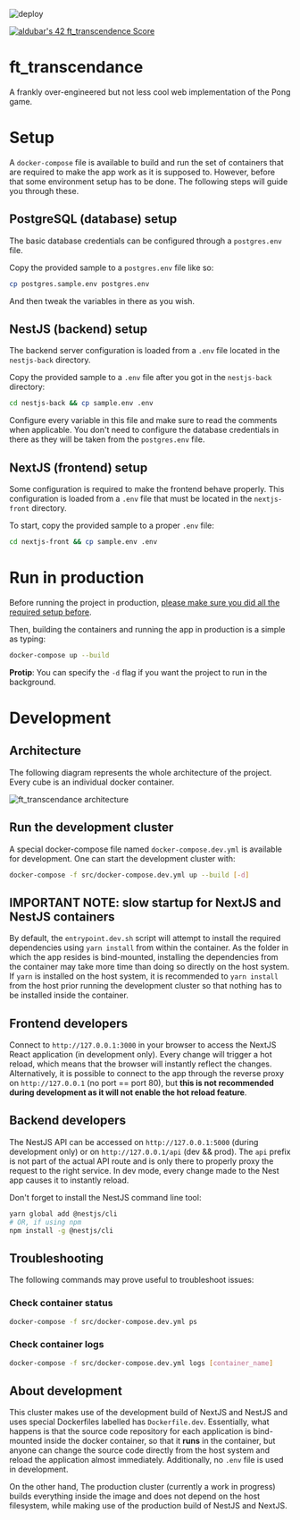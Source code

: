 ![deploy](https://github.com/busshi/ft_transcendance/actions/workflows/deploy.yml/badge.svg)

[![aldubar's 42 ft_transcendence Score](https://badge42.vercel.app/api/v2/cl1p4dvqu002109k1x3fvx39n/project/2452960)](https://github.com/JaeSeoKim/badge42)


# ft_transcendance

A frankly over-engineered but not less cool web implementation of the Pong game.

# Setup

A `docker-compose` file is available to build and run the set of containers that are required to make the app work as it is supposed to.
However, before that some environment setup has to be done. The following steps will guide you through these.

## PostgreSQL (database) setup

The basic database credentials can be configured through a `postgres.env` file.

Copy the provided sample to a `postgres.env` file like so:

```sh
cp postgres.sample.env postgres.env
```

And then tweak the variables in there as you wish.

## NestJS (backend) setup

The backend server configuration is loaded from a `.env` file located in the `nestjs-back` directory.

Copy the provided sample to a `.env` file after you got in the `nestjs-back` directory:

```sh
cd nestjs-back && cp sample.env .env
```

Configure every variable in this file and make sure to read the comments when applicable. You don't need to configure the database
credentials in there as they will be taken from the `postgres.env` file.

## NextJS (frontend) setup

Some configuration is required to make the frontend behave properly.
This configuration is loaded from a `.env` file that must be located in the `nextjs-front` directory.

To start, copy the provided sample to a proper `.env` file:

```sh
cd nextjs-front && cp sample.env .env
```

# Run in production

Before running the project in production, [please make sure you did all the required setup before](#setup).

Then, building the containers and running the app in production is a simple as typing:

```sh
docker-compose up --build
```

**Protip**: You can specify the `-d` flag if you want the project to run in the background.



# Development

## Architecture

The following diagram represents the whole architecture of the project. Every cube is an individual docker container.

![ft_transcendance architecture](https://i.imgur.com/KQsKRAp.png)


## Run the development cluster

A special docker-compose file named `docker-compose.dev.yml` is available for development.
One can start the development cluster with:

```sh
docker-compose -f src/docker-compose.dev.yml up --build [-d]
```

## IMPORTANT NOTE: slow startup for NextJS and NestJS containers

By default, the `entrypoint.dev.sh` script will attempt to install the required dependencies using `yarn install` from within the container.
As the folder in which the app resides is bind-mounted, installing the dependencies from the container may take more time than doing so directly on the
host system. If `yarn` is installed on the host system, it is recommended to `yarn install` from the host prior running the development cluster so that nothing
has to be installed inside the container.

## Frontend developers

Connect to `http://127.0.0.1:3000` in your browser to access the NextJS React application (in development only). Every change will trigger a hot reload, which means that the browser will instantly reflect the changes.
Alternatively, it is possible to connect to the app through the reverse proxy on `http://127.0.0.1` (no port == port 80), but **this is not recommended during development as it will not enable the hot reload feature**.

## Backend developers

The NestJS API can be accessed on `http://127.0.0.1:5000` (during development only) or on `http://127.0.0.1/api` (dev && prod). The `api` prefix is not part of the actual API route and is only there to properly proxy the request to the right service.
In dev mode, every change made to the Nest app causes it to instantly reload.

Don't forget to install the NestJS command line tool:
```sh
yarn global add @nestjs/cli
# OR, if using npm
npm install -g @nestjs/cli
```

## Troubleshooting

The following commands may prove useful to troubleshoot issues:

### Check container status

```sh
docker-compose -f src/docker-compose.dev.yml ps
```

### Check container logs

```sh
docker-compose -f src/docker-compose.dev.yml logs [container_name]
```

## About development

This cluster makes use of the development build of NextJS and NestJS and uses special Dockerfiles labelled has `Dockerfile.dev`.
Essentially, what happens is that the source code repository for each application is bind-mounted inside the docker container, so that
it **runs** in the container, but anyone can change the source code directly from the host system and reload the application almost immediately.
Additionally, no `.env` file is used in development.

On the other hand, The production cluster (currently a work in progress) builds everything inside the image and does not depend on the host filesystem, while making use of the production build of NestJS and NextJS.
